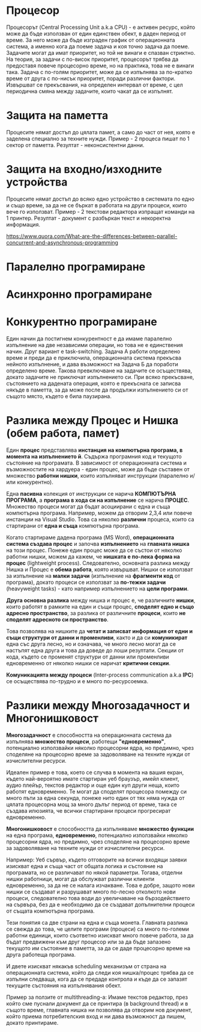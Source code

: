 # Процесор
Процесорът (Central Processing Unit a.k.a CPU) - е активен ресурс, който може да бъде използван от един единствен обект, в даден период от време. За него може да бъде изграден график от операционната система, а именно кога да поеме задача и коя точно задача да поеме. Задачите могат да имат приоритет, но той не винаги е спазван стриктно. На теория, за задачи с по-висок приоритет, процесорът трябва да предоставя повече процесорно време, но на практика, това не е винаги така. Задача с по-голям приоритет, може да се изпълнява за по-кратко време от друга с по-нисък приоритет, поради различни фактори. Извършват се прекъсвания, на определен интервал от време, с цел периодична смяна между задачите, които чакат да се изпълнят.

# Защита на паметта
Процесите нямат достъп до цялата памет, а само до част от нея, която е заделена специално за техните нужди. Пример - 2 процеса пишат по 1 сектор от паметта. Резултат - неконсистентни данни.

# Защита на входно/изходните устройства
Процесите нямат достъп до всяко едно устройство в системата по едно и също време, за да не се бъркат в работата на други процеси, които вече го използват. Пример - 2 текстови редактора изпращат команди на 1 принтер. Резултат - документ с разбъркан текст и некоректна информация.

https://www.quora.com/What-are-the-differences-between-parallel-concurrent-and-asynchronous-programming
# Паралелно програмиране

# Асинхронно програмиране

# Конкурентно програмиране
Един начин да постигнем конкурентност е да имаме паралелно изпълнение на две независими операции, но това не е единствения начин. Друг вариант е task-switching. Задача А работи определено време и преди да е приключила, операционната система прекъсва нейното изпълнение, и дава възможност на Задача Б да поработи определено време. Такова превключване на задачите се осъществява, докато задачите не приключат изпълнението си. При всяко прекъсване, състоянието на дадената операция, която е прекъсната се записва някъде в паметта, за да може после да продължи изпълнението си от същото място, където е била паузирана.


# Разлика между Процес и Нишка (обем работа, памет)
Един **процес** представлява **инстанция на компютърна програма, в момента на изпълнението й**. Съдържа програмния код и текущото състояние на програмата. В зависимост от операционната система и възможностите на хардуера - един процес, може да бъде съставен от множество **работни нишки**, които изпълняват инструкции (паралелно и/или конкурентно).  

Една **пасивна** колекция от инструкции се нарича **КОМПЮТЪРНА ПРОГРАМА**, а **програма в хода си на изпълнение** се нарича **ПРОЦЕС**. Множество процеси могат да бъдат асоциирани с една и съща компютърна програма. Например, можем да отворим 2,3,4 или повече инстанции на Visual Studio. Това са няколко **различни** процеса, които са стартирани от **една и съща** компютърна програма.

Когато стартираме дадена програма (MS Word), **операционната система създава процес** и започва **изпълнението** на **главната нишка** на този процес. Понеже един процес може да се състои от няколко работни нишки, можем да кажем, че **нишката е по-лека форма на процес** (lightweight process). Следователно, основната разлика между Нишка и Процес е **обема работа**, която извършват. Нишки се използват за изпълнение на **малки задачи** (изпълнение на **фрагменти код** от програма), докато процеси се използват за **по-тежки задачи** (heavyweight tasks) - като например изпълнението на **цели програми**.

**Друга основна разлика** между нишка и процес е, че различните **нишки**, които работят в рамките на един и същи процес, **споделят едно и също адресно пространство**, за разлика от различните **процеси**, които **не споделят адресното си пространство**.

Това позволява на нишките да **четат и записват информация от едни и същи структури от данни и променливи**, както и да си **комуникират** една със друга лесно, но и означава, че много лесно могат да се настъпят една друга и това да доведе до лоши резултати. Секции от кода, където се променят структури от данни или променливи едновременно от няколко нишки се наричат **критични секции**.

**Комуникацията между процеси** (Inter-process communication a.k.a **IPC**) се осъществява по-трудно и е много по-ресурсоемка.

# Разлики между Многозадачност и Многонишковост
**Многозадачност** е способността на операционната система да изпълнява **множество процеси**, работещи **"едновременно"**, потенциално използвайки няколко процесорни ядра, но предимно, чрез споделяне на процесорно време за задоволяване на техните нужди от изчислителни ресурси.

Идеален пример е това, което се случва в момента на вашия екран, където най-вероятно имате стартиран уеб браузър, имейл клиент, аудио плейър, текстов редактор и още един куп други неща, които работят едновременно. Те могат да споделят процесора помежду си много пъти за една секунда, понеже нито един от тях няма нужда от цялата процесорна мощ за много дълъг период от време, така се създава илюзията, че всички стартирани процеси прогресират едновременно.

**Многонишковост** е способността да изпълняваме **множество функции** на една програма, **едновременно**, потенциално използвайки няколко процесорни ядра, но предимно, чрез споделяне на процесорно време за задоволяване на техните нужди от изчислителни ресурси.

Например: Уеб сървър, където отговорите на всички входящи заявки изискват една и съща част от общата логика и състояние на програмата, но се различават по някой параметри. Тогава, отделни нишки работници, могат да обслужват различни клиенти едновременно, за да не се налага изчакване. Това е добре, защото нови нишки се създават и разрушават много по-лесно отколкото нови процеси, следователно това води до увеличаване на бързодействието на сървъра, без да е необходимо да се създават допълнителни процеси от същата компютърна програма.

Тези понятия са две страни на една и съща монета. Главната разлика се свежда до това, че целите програми (процеси) са много по-големи работни единици, които съответно изискват много повече работа, за да бъдат предвижени към друг процесор или за да бъде запазено текущото им състояние в паметта, за да се даде процесорно време на друга работеща програма.

И двете изискват някакъв scheduling механизъм от страна на операционната система, който да следи коя нишка/процес трябва да се изпълни следваща, кога да се предаде контрола и къде да се запазят текущите състояния на изпълнявания обект.

Пример за ползите от multithreading-а:
Имаме текстов редактор, през който сме пуснали документ да се принтира (в background thread) и в същото време, главната нишка ни позволява да отворим нов документ, който приема потребителския вход и ни дава възможност да пишем, докато принтираме.
